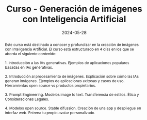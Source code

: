 ---
title: Curso - Generación de imágenes con Inteligencia Artificial

location: Instituto Asturiano de Administración Pública Adolfo Posada
address:
  street: 
  city: 
  region: Asturias
  postcode: 
  country: Spain

#summary: An example talk using Wowchemy's Markdown slides feature.
abstract: Este curso está destinado a conocer y profundizar en la creación de imágenes con Inteligencia Artificial. El curso está estructurado en 4 días en los que se aborda el siguiente contenido:<br><br> 1. Introducción a las IAs generativas. Ejemplos de aplicaciones populares basadas en IAs generativas. <br><br>2. Introducción al procesamiento de imágenes. Explicación sobre cómo las IAs generan imágenes. Ejemplos de aplicaciones exitosas y casos de uso. Herramientas open source vs productos propietarios. <br><br>3. Prompt Engineering. Modelos image to text. Transferencia de estilos. Ética y Consideraciones Legales. <br><br>4. Modelos open source. Stable difussion. Creación de una app y despliegue en interfaz web. Entrena tu propio avatar personalizado.


# Talk start and end times.
#   End time can optionally be hidden by prefixing the line with `#`.
date: '2024-05-28'
date_end: '2024-11-26'
all_day: false

# Schedule page publish date (NOT talk date).
#publishDate: '2017-01-01T00:00:00Z'

authors: []
tags: []

# Is this a featured talk? (true/false)
featured: false

image:
  caption: 'Image credit: [**Unsplash**](https://i.guim.co.uk/img/media/509cd5c3d7e66829a6cf90a7ef1f11cb3d06203a/0_78_1760_1056/master/1760.jpg?width=1200&quality=85&auto=format&fit=max&s=ccad67fb8230d8e69c138e57388f3fba)'
  focal_point: Right

#links:
#  - icon: twitter
#    icon_pack: fab
#    name: Follow
#    url: https://twitter.com/georgecushen
#url_code: ''
url_pdf: uploads/IAAP_links.pdf
url_slides: uploads/IAAP.pdf
#url_video: ''

# Markdown Slides (optional).
#   Associate this talk with Markdown slides.
#   Simply enter your slide deck's filename without extension.
#   E.g. `slides = "example-slides"` references `content/slides/example-slides.md`.
#   Otherwise, set `slides = ""`.
#slides: example

# Projects (optional).
#   Associate this post with one or more of your projects.
#   Simply enter your project's folder or file name without extension.
#   E.g. `projects = ["internal-project"]` references `content/project/deep-learning/index.md`.
#   Otherwise, set `projects = []`.
---